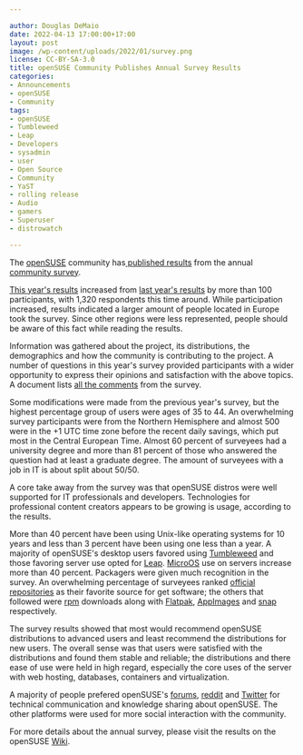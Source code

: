 ```yaml
---

author: Douglas DeMaio
date: 2022-04-13 17:00:00+17:00
layout: post
image: /wp-content/uploads/2022/01/survey.png
license: CC-BY-SA-3.0
title: openSUSE Community Publishes Annual Survey Results
categories:
- Announcements
- openSUSE
- Community
tags:
- openSUSE
- Tumbleweed
- Leap
- Developers
- sysadmin
- user
- Open Source
- Community
- YaST
- rolling release
- Audio
- gamers
- Superuser
- distrowatch

---
```


The [openSUSE](https://www.opensuse.org/) community has[ published results](https://en.opensuse.org/End-of-year-surveys/2021) from the annual [community survey](https://news.opensuse.org/2022/01/17/os-begins-annual-survey/).

[This year's results](https://en.opensuse.org/End-of-year-surveys/2021) increased from [last year's results](https://en.opensuse.org/End-of-year-surveys/2020/Data) by more than 100 participants, with 1,320 respondents this time around. While participation increased, results indicated a larger amount of people located in Europe took the survey. Since other regions were less represented, people should be aware of this fact while reading the results.

Information was gathered about the project, its distributions, the demographics and how the community is contributing to the project. A number of questions in this year's survey provided participants with a wider opportunity to express their opinions and satisfaction with the above topics. A document lists [all the comments](https://en.opensuse.org/images/9/9e/Comments.pdf) from the survey.

Some modifications were made from the previous year's survey, but the highest percentage group of users were ages of 35 to 44. An overwhelming survey participants were from the Northern Hemisphere and almost 500 were in the +1 UTC time zone before the recent daily savings, which put most in the Central European Time. Almost 60 percent of surveyees had a university degree and more than 81 percent of those who answered the question had at least a graduate degree. The amount of surveyees with a job in IT is about split about 50/50.

A core take away from the survey was that openSUSE distros were well supported for IT professionals and developers. Technologies for professional content creators appears to be growing is usage, according to the results.

More than 40 percent have been using Unix-like operating systems for 10 years and less than 3 percent have been using one less than a year. A majority of openSUSE's desktop users favored using [Tumbleweed](https://get.opensuse.org/tumbleweed/) and those favoring server use opted for [Leap](https://get.opensuse.org/leap/). [MicroOS](https://get.opensuse.org/microos/) use on  servers increase more than 40 percent. Packagers were given much recognition in the survey. An overwhelming percentage of surveyees ranked [official repositories](https://en.opensuse.org/Package_repositories#On-disk_official_repositories) as their favorite source for get software; the others that followed were [rpm](https://rpm.org/) downloads along with [Flatpak](https://flatpak.org/), [AppImages](https://appimage.org/) and [snap](https://snapcraft.io/) respectively. 

The survey results showed that most would recommend openSUSE distributions to advanced users and least recommend the distributions for new users. The overall sense was that users were satisfied with the distributions and found them stable and reliable; the distributions and there ease of use were held in high regard, especially the core uses of the server with web hosting, databases, containers and virtualization.
 
A majority of people prefered openSUSE's [forums](https://forums.opensuse.org/), [reddit](https://www.reddit.com/r/openSUSE/) and [Twitter](https://twitter.com/openSUSE) for technical communication and knowledge sharing about openSUSE. The other platforms were used for more social interaction with the community.

For more details about the annual survey, please visit the results on the openSUSE [Wiki](https://en.opensuse.org/End-of-year-surveys/2021).

<meta name="openSUSE, Leap, Tumbleweed, Developers, sysadmin, user, Open Source, rolling release, gamers, superuser, distrowatch, hacker, Linux, Kernel, gnome, kde, xfce" content="HTML,CSS,XML,JavaScript">
